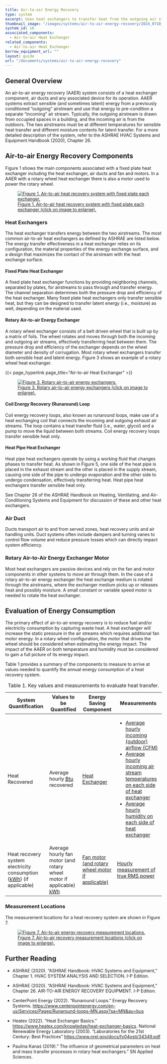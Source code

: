 ```yaml
---
title: Air-to-air Energy Recovery 
type: system
excerpt: Uses heat exchangers to transfer heat from the outgoing air stream (return air) to the incoming air stream (outdoor air).
thumbnail_image: "/images/systems/air-to-air-energy-recovery/2024_0710_AtA energy recovery system_thumbnail_RESIZED.jpg"
system_id: 16
associated_components:
  - Air-to-air Heat Exchanger
related_components:
  - Air-to-air Heat Exchanger
borrow_equipment_url: ""
layout: guide
url: "/documents/systems/air-to-air-energy-recovery"
---
```


## General Overview 

An air-to-air energy recovery (AAER) system consists of a heat exchanger component, air ducts and any associated device for its operation. AAER systems extract sensible (and sometimes latent) energy from a previously conditioned “outgoing” airstream and use that energy to pre-condition a separate “incoming” air stream. Typically, the outgoing airstream is drawn from occupied spaces in a building, and the incoming air is from the outdoors.  The two airstreams must be at different temperatures for sensible heat transfer and different moisture contents for latent transfer. For a more detailed description of the system, refer to the ASHRAE HVAC Systems and Equipment Handbook (2020), Chapter 26.

## Air-to-air Energy Recovery Components

Figure 1 shows the main components associated with a fixed plate heat exchanger including the heat exchanger, air ducts and fan and motors. In a AAER with a rotary wheel heat exchanger there is also a motor used to power the rotary wheel.

<a href="/images/systems/air-to-air-energy-recovery/Air-to-air Recovery System Figure 1.png">
    <figure class="figure">
        <img src="/images/systems/air-to-air-energy-recovery/Air-to-air Recovery System Figure 1.png" class="figure-img img-fluid rounded" alt="Figure 1. Air-to-air heat recovery system with fixed plate each exchanger.">
        <figcaption class="figure-caption text-left">Figure 1. Air-to-air heat recovery system with fixed plate each exchanger (click on image to enlarge).</figcaption>
    </figure>
</a>

### Heat Exchangers

The heat exchanger transfers energy between the two airstreams.  The most common air-to-air heat exchangers as defined by ASHRAE are listed below. The energy transfer effectiveness in a heat exchanger relies on its configuration, the material properties of the energy exchange surface, and a design that maximizes the contact of the airstream with the heat exchange surface. 

#### Fixed Plate Heat Exchanger

A fixed plate heat exchanger functions by providing neighboring channels, separated by plates, for airstreams to pass through and transfer energy. The channel separation determines both the pressure drop and efficiency of the heat exchanger. Many fixed plate heat exchangers only transfer sensible heat, but they can be designed to transfer latent energy (i.e., moisture) as well, depending on the material used.

#### Rotary Air-to-air Energy Exchanger

A rotary wheel exchanger consists of a belt driven wheel that is built up by a matrix of foils. The wheel rotates and moves through both the incoming and outgoing air streams, effectively transferring heat between them. The pressure drop and efficiency of the exchanger depends on the wheel diameter and density of corrugation. Most rotary wheel exchangers transfer both sensible heat and latent energy. Figure 3 shows an example of a rotary wheel heat exchanger.

{{< page_hyperlink page_title="Air-to-air Heat Exchanger" >}}

<a href="/images/systems/air-to-air-energy-recovery/Air-to-air Recovery System Figure 3.png">
    <figure class="figure">
        <img src="/images/systems/air-to-air-energy-recovery/Air-to-air Recovery System Figure 3.png" class="figure-img img-fluid rounded" alt="Figure 3. Rotary air-to-air energy exchangers.">
        <figcaption class="figure-caption text-left">Figure 3. Rotary air-to-air energy exchangers (click on image to enlarge).</figcaption>
    </figure>
</a>

#### Coil Energy Recovery (Runaround) Loop

Coil energy recovery loops, also known as runaround loops, make use of a heat exchanging coil that connects the incoming and outgoing exhaust air streams. The loop contains a heat transfer fluid (i.e., water, glycol) and a pump to move the liquid between both streams. Coil energy recovery loops transfer sensible heat only.

#### Heat Pipe Heat Exchanger

Heat pipe heat exchangers operate by using a working fluid that changes phases to transfer heat. As shown in Figure 5, one side of the heat pipe is placed in the exhaust stream and the other is placed in the supply stream, causing one side of the pipe to undergo evaporation and the other side to undergo condensation, effectively transferring heat. Heat pipe heat exchangers transfer sensible heat only. 

See Chapter 26 of the ASHRAE Handbook on Heating, Ventilating, and Air-Conditioning Systems and Equipment for discussion of these and other heat exchangers. 

### Air Duct 

Ducts transport air to and from served zones, heat recovery units and air handling units. Duct systems often include dampers and turning vanes to control flow volume and reduce pressure losses which can directly impact system efficiency. 

### Rotary Air-to-Air Energy Exchanger Motor 

Most heat exchangers are passive devices and rely on the fan and motor components in other systems to move air through them. In the case of a rotary air-to-air energy exchanger the heat exchange medium is rotated through the airstreams, where the exchanger medium picks up or releases heat and possibly moisture. A small constant or variable speed motor is needed to rotate the heat exchanger.

## Evaluation of Energy Consumption

The primary effect of air-to-air energy recovery is to reduce fuel and/or electricity consumption by capturing waste heat. A heat exchanger will increase the static pressure in the air streams which requires additional fan motor energy. In a rotary wheel configuration, the motor that drives the wheel should be considered when estimating the energy impact. The impact of the AAER on both temperature and humidity must be considered to gain a full picture of its energy impact. 

Table 1 provides a summary of the components to measure to arrive at values needed to quantify the annual energy consumption of a heat recovery system.  

<div class="table-wrapper">
<table>
    <caption>Table 1. Key values and measurements to evaluate heat transfer.</caption>
    <thead>
        <tr>
            <th>
                System Quantification
            </th>
            <th>
                Values to be Quantified
            </th>
            <th>
                Energy Saving Component
            </th>
            <th>
                Measurements
            </th>
        </tr>
    </thead>
    <tbody>
        <tr>
            <td>
                Heat Recovered
            </td>
            <td>
                Average hourly <a class="glossary-link" href="/glossary#btu"><abbr title="British Thermal Unit">Btu</abbr></a> recovered
            </td>
            <td>
                <a href="/documents/components/air-to-air-heat-exchanger">Heat Exchanger</a>
            </td>
            <td>
                <ul>
                    <li><a href=>Average hourly incoming (outdoor) airflow (CFM)</a></li> 
                    <li><a href="/documents/measurement-technique/system-air-temperature">Average hourly incoming air stream temperatures on each side of heat exchanger</a></li>
                    <li><a href="/documents/measurement-technique/relative-humidity">Average hourly humidity on each side of heat exchanger</a></li>
                </ul>
            </td>
        </tr>
        <tr>
            <td>
                Heat recovery system electricity consumption (<a class="glossary-link" href="/glossary#kwh"><abbr title="Kilowatt Hour">kWh</abbr></a>) (if applicable)
            </td>
            <td>
                Average hourly fan motor (and rotary wheel motor if applicable) <a class="glossary-link" href="/glossary#kwh"><abbr title="Kilowatt Hour">kWh</abbr></a>
            </td>
            <td>
                <a href="/documents/components/variable-speed-variable-volume-fan-and-motor">Fan motor (and rotary wheel motor if applicable)</a>
            </td>
            <td>
                <a href="/documents/measurement-technique/true-rms-power">Hourly measurement of true RMS power</a>
            </td>
        </tr>
    </tbody>
</table> 
</div>

### Measurement Locations

The measurement locations for a heat recovery system are shown in Figure 7. 

<a href="/images/systems/air-to-air-energy-recovery/Air-to-air Recovery System Figure 7.png">
    <figure class="figure">
        <img src="/images/systems/air-to-air-energy-recovery/Air-to-air Recovery System Figure 7.png" class="figure-img img-fluid rounded" alt="Figure 7. Air-to-air energy recovery measurement locations.">
        <figcaption class="figure-caption text-left">Figure 7. Air-to-air recovery measurement locations (click on image to enlarge).</figcaption>
    </figure>
</a>

## Further Reading 

- ASHRAE (2020). “ASHRAE Handbook: HVAC Systems and Equipment,” Chapter 1. HVAC SYSTEM ANALYSIS AND SELECTION. I-P Edition.  

- ASHRAE (2020). “ASHRAE Handbook: HVAC Systems and Equipment,” Chapter 26. AIR-TO-AIR ENERGY RECOVERY EQUIPMENT. I-P Edition.  

- CenterPoint Energy (2022). “Runaround Loops.” Energy Recovery Systems. https://www.centerpointenergy.com/en-us/Services/Pages/Runaround-loops-MN.aspx?sa=MN&au=bus 

- Heatex (2022). “Heat Exchanger Basics.” https://www.heatex.com/knowledge/heat-exchanger-basics. 
National Renewable Energy Laboratory (2003). “Laboratories for the 21st Century: Best Practices” https://www.nrel.gov/docs/fy04osti/34349.pdf 

- Paulina Kanaś (2019).” The influence of geometrical parameters on heat and mass transfer processes in rotary heat exchangers.” SN Applied Sciences. 
